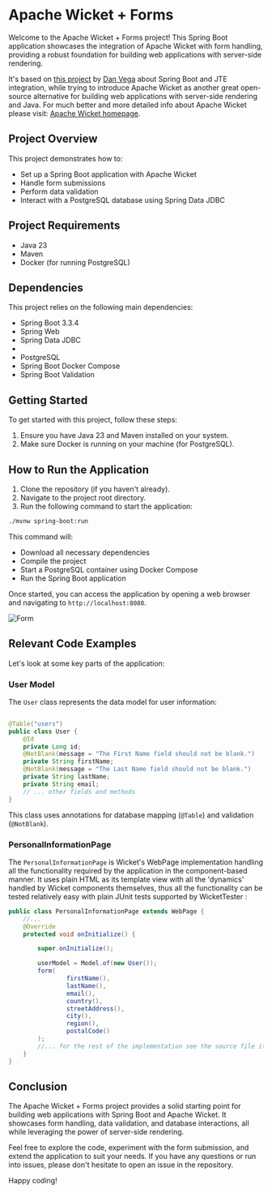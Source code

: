 # Apache Wicket + Forms

Welcome to the Apache Wicket + Forms project!
This Spring Boot application showcases the integration of Apache Wicket with form handling, providing a robust
foundation for building web applications with server-side rendering.

It's based on [this project](https://github.com/danvega/jte-forms) by [Dan Vega](https://www.danvega.dev/) about Spring Boot and JTE integration, while trying to introduce Apache Wicket
as another great open-source alternative for building web applications with server-side rendering and Java.
For much better and more detailed info about Apache Wicket please visit: [Apache Wicket homepage](https://wicket.apache.org/).

## Project Overview

This project demonstrates how to:

- Set up a Spring Boot application with Apache Wicket
- Handle form submissions
- Perform data validation
- Interact with a PostgreSQL database using Spring Data JDBC

## Project Requirements

- Java 23
- Maven
- Docker (for running PostgreSQL)

## Dependencies

This project relies on the following main dependencies:

- Spring Boot 3.3.4
- Spring Web
- Spring Data JDBC
-
- PostgreSQL
- Spring Boot Docker Compose
- Spring Boot Validation

## Getting Started

To get started with this project, follow these steps:

1. Ensure you have Java 23 and Maven installed on your system.
2. Make sure Docker is running on your machine (for PostgreSQL).

## How to Run the Application

1. Clone the repository (if you haven't already).
2. Navigate to the project root directory.
3. Run the following command to start the application:

```bash
./mvnw spring-boot:run
```

This command will:

- Download all necessary dependencies
- Compile the project
- Start a PostgreSQL container using Docker Compose
- Run the Spring Boot application

Once started, you can access the application by opening a web browser and navigating to `http://localhost:8080`.

![Form](/images/personal_info_form.png)

## Relevant Code Examples

Let's look at some key parts of the application:

### User Model

The `User` class represents the data model for user information:

```java

@Table("users")
public class User {
	@Id
	private Long id;
	@NotBlank(message = "The First Name field should not be blank.")
	private String firstName;
	@NotBlank(message = "The Last Name field should not be blank.")
	private String lastName;
	private String email;
	// ... other fields and methods
}
```

This class uses annotations for database mapping (`@Table`) and validation (`@NotBlank`).

### PersonalInformationPage

The `PersonalInformationPage` is Wicket's WebPage implementation handling all the functionality
required by the application in the component-based manner. It uses plain HTML as its template view
with all the 'dynamics' handled by Wicket components themselves, thus all the functionality can be tested
relatively easy with plain JUnit tests supported by WicketTester :

```java
public class PersonalInformationPage extends WebPage {
	//... 
	@Override
	protected void onInitialize() {

		super.onInitialize();

		userModel = Model.of(new User());
		form(
				firstName(),
				lastName(),
				email(),
				country(),
				streetAddress(),
				city(),
				region(),
				postalCode()
		);
		//... for the rest of the implementation see the source file itself
	}
}
```

## Conclusion

The Apache Wicket + Forms project provides a solid starting point for building web applications with Spring Boot and
Apache Wicket.
It showcases form handling, data validation, and database interactions, all while leveraging the power of server-side
rendering.

Feel free to explore the code, experiment with the form submission, and extend the application to suit your needs.
If you have any questions or run into issues, please don't hesitate to open an issue in the repository.

Happy coding!




